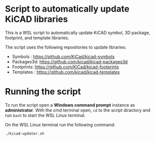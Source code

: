 # Script to automatically update KiCAD libraries
This is a WSL script to automatically update KiCAD symbol, 3D package, footprint, and template libraries.

The script uses the following repositories to update libraries:
* Symbols   : https://github.com/KiCad/kicad-symbols
* Packages3d: https://github.com/kicad/kicad-packages3d
* Footprints: https://github.com/KiCad/kicad-footprints
* Templates : https://github.com/kicad/kicad-templates

# Running the script
To run the script open a **Windows command prompt** instance as **administrator**. With the cmd terminal open, `cd` to the script diractory and run `bash` to start the WSL Linux terminal.

On the WSL Linux terminal run the following command:
```
./kicad-updater.sh
```
